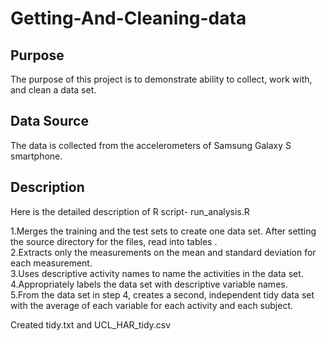 # Getting-And-Cleaning-data

## Purpose
The purpose of this project is to demonstrate ability to collect, work with, and clean a data set.

## Data Source
The data is collected from the accelerometers of Samsung Galaxy S smartphone.

## Description
Here is the detailed description of R script- run_analysis.R

1.Merges the training and the test sets to create one data set. After setting the source directory for the files, read into tables .  
2.Extracts only the measurements on the mean and standard deviation for each measurement.  
3.Uses descriptive activity names to name the activities in the data set.  
4.Appropriately labels the data set with descriptive variable names.  
5.From the data set in step 4, creates a second, independent tidy data set with the average of each variable for each activity and each subject.  

Created tidy.txt and UCL_HAR_tidy.csv 

